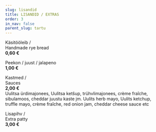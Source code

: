 ```yaml
---
slug: lisandid
title: LISANDID / EXTRAS
order: 3
in_nav: false
parent_slug: tartu
---
```


Käsitööleib /  
Handmade rye bread  
**0,60 €**

<span class="spicy"></span>
Peekon / juust / jalapeno  
**1,00 €**

Kastmed /  
Sauces  
**2,00 €**  
<span class="koostis">Uulitsa ürdimajonees, Uulitsa ketšup, trühvlimajonees, crème fraîche, sibulamoos, cheddar juustu kaste jm. Uulits herb mayo, Uulits ketchup, truffle mayo, crème fraîche, red onion jam, cheddar cheese sauce etc</span>

Lisapihv /  
Extra patty  
**3,00 €**
